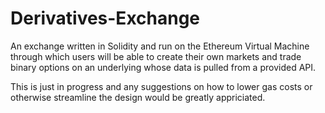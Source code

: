 # Derivatives-Exchange
An exchange written in Solidity and run on the Ethereum Virtual Machine through which users will be able to create their own markets and trade binary options on an underlying whose data is pulled from a provided API.

This is just in progress and any suggestions on how to lower gas costs or otherwise streamline the design would be greatly appriciated.
